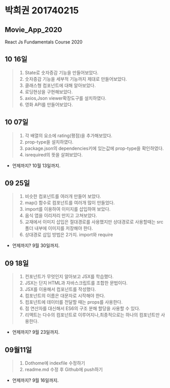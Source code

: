 # 박희권 201740215
## Movie_App_2020

React Js Fundamentals Course 2020


## 10 16일
>1. State로 숫자증감 기능을 만들어보았다.
>2. 숫자증감 기능을 세부적 기능까지 제대로 만들어보았다.
>3. 클래스형 컴포넌트에 대해 알아보았다.
>4. 로딩현상을 구현해보았다.
>5. axios,Json viewer확장도구를 설치하였다.
>6. 영화 API를 만들어보았다.



## 10 07일
>1. 각 배열의 요소에 rating(평점)을 추가해보았다.
>2. prop-type을 설치하였다.
>3. package.json의 dependencies키에 있는값에 prop-type을 확인하였다.
>4. isrequired의 뜻을 살펴보았다.
* 언제까지? 10월 13일까지.


## 09 25일
>1. 비슷한 컴포넌트를 여러개 만들어 보았다.
>2. map() 함수로 컴포넌트를 여러개 많이 만들었다.
>3. import를 이용하여 이미지를 삽입하여 보았다.
>4. 음식 앱을 이리저리 만지고 고쳐보았다.
>5. 교재에서 이미지 삽입은 절대경로를 사용했지만 상대경로로 사용할때는 src폴더 내부에 이미지를 저장해야 한다.
>6. 상대경로 삽입 방법은 2가지. import와 require
* 언제까지? 9월 30일까지.


## 09 18일
>1. 컨포넌트가 무엇인지 알아보고 JSX를 학습했다.
>2. JSX는 단지 HTML과 자바스크립트를 조합한 문법이다.
>3. JSX를 이용해서 컴포넌트를 작성했다.
>4. 컴포넌트의 이름은 대문자로 시작해야 한다.
>5. 컴포넌트에 데이터를 전달할 때는 props를 사용한다.
>6. 점 연산자를 대신해서 ES6의 구조 분해 할당을 사용할 수 있다.
>7. 리액트는 다수의 컴포넌트로 이루어지나,최종적으로는 하나의 컴포넌트만 사용한다.
* 언제까지? 9월 23일까지.


## 09월11일
>1. Dothome에 indexfile 수정하기
>2. readme.md 수정 후 Github에 push하기
* 언제까지? 9월 16일까지.